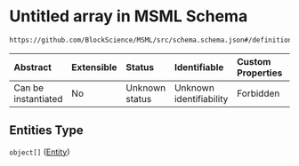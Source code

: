 # Untitled array in MSML Schema

```txt
https://github.com/BlockScience/MSML/src/schema.schema.json#/definitions/MSMLSpec/properties/Entities
```



| Abstract            | Extensible | Status         | Identifiable            | Custom Properties | Additional Properties | Access Restrictions | Defined In                                                                  |
| :------------------ | :--------- | :------------- | :---------------------- | :---------------- | :-------------------- | :------------------ | :-------------------------------------------------------------------------- |
| Can be instantiated | No         | Unknown status | Unknown identifiability | Forbidden         | Allowed               | none                | [schema.schema.json\*](../../out/schema.schema.json "open original schema") |

## Entities Type

`object[]` ([Entity](schema-definitions-entity.md))

